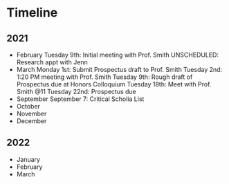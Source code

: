# Timeline

## 2021

- February
Tuesday 9th: Initial meeting with Prof. Smith
UNSCHEDULED: Research appt with Jenn
- March
Monday 1st: Submit Prospectus draft to Prof. Smith
Tuesday 2nd: 1:20 PM meeting with Prof. Smith
Tuesday 9th: Rough draft of Prospectus due at Honors Colloquium
Tuesday 18th: Meet with Prof. Smith @11
Tuesday 22nd: Prospectus due
- September
September 7: Critical Scholia List
- October
- November
- December

## 2022

- January
- February
- March

